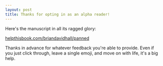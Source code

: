 ```yaml
---
layout: post
title: Thanks for opting in as an alpha reader!
---
```


Here's the manuscript in all its ragged glory:

[helpthisbook.com/briandavidhall/panned](https://helpthisbook.com/briandavidhall/panned)

Thanks in advance for whatever feedback you're able to provide. Even if you just click through, leave a single emoji, and move on with life, it's a big help.
